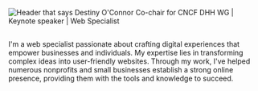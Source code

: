 ![Header that says Destiny O'Connor Co-chair for CNCF DHH WG | Keynote speaker | Web Specialist]([https://github.com/Deafveloper/Deafveloper/blob/main/Destiny%20O'Connor%20Web%20Specialist%20banner%20(2).jpg](https://github.com/Deafveloper/Deafveloper/blob/main/Destinyoconnorbanner.png))
##  

I'm a web specialist passionate about crafting digital experiences that empower businesses and individuals. My expertise lies in transforming complex ideas into user-friendly websites. Through my work, I've helped numerous nonprofits and small businesses establish a strong online presence, providing them with the tools and knowledge to succeed. 
